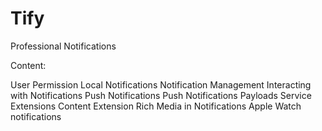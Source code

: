 # Tify
Professional Notifications

Content: 

User Permission
Local Notifications
Notification Management
Interacting with Notifications
Push Notifications
Push Notifications Payloads
Service Extensions
Content Extension
Rich Media in Notifications
Apple Watch notifications
